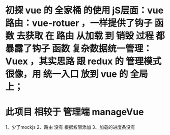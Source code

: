 # 初探 vue 的 全家桶 的使用 jS层面：vue 路由：vue-rotuer ，一样提供了钩子 函数 去获取 在 路由 从加载 到 销毁 过程 都 暴露了钩子 函数 复杂数据统一管理：Vuex ，其实思路 跟 redux 的 管理模式 很像，用 统一入口 放到 vue 的 全局上；

# 此项目 相较于 管理端 manageVue 
1、少了mockjs
2、路由 没有 根据权限添加
3、加载的进度条没有